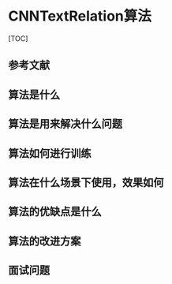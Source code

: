 # CNNTextRelation算法

[TOC]

## 参考文献

## 算法是什么

## 算法是用来解决什么问题

## 算法如何进行训练

## 算法在什么场景下使用，效果如何

## 算法的优缺点是什么

## 算法的改进方案

## 面试问题

